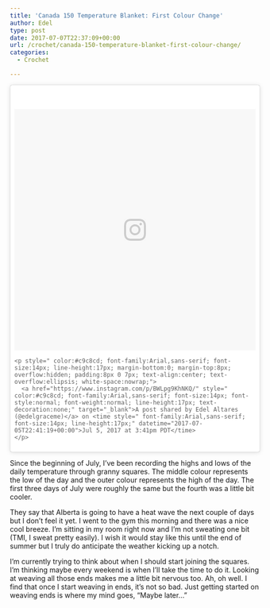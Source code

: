 ```yaml
---
title: 'Canada 150 Temperature Blanket: First Colour Change'
author: Edel
type: post
date: 2017-07-07T22:37:09+00:00
url: /crochet/canada-150-temperature-blanket-first-colour-change/
categories:
  - Crochet

---
```

<blockquote class="instagram-media" data-instgrm-version="7" style=" background:#FFF; border:0; border-radius:3px; box-shadow:0 0 1px 0 rgba(0,0,0,0.5),0 1px 10px 0 rgba(0,0,0,0.15); margin: 1px; max-width:658px; padding:0; width:99.375%; width:-webkit-calc(100% - 2px); width:calc(100% - 2px);">
  <div style="padding:8px;">
    <div style=" background:#F8F8F8; line-height:0; margin-top:40px; padding:50.0% 0; text-align:center; width:100%;">
      <div style=" background:url(data:image/png;base64,iVBORw0KGgoAAAANSUhEUgAAACwAAAAsCAMAAAApWqozAAAABGdBTUEAALGPC/xhBQAAAAFzUkdCAK7OHOkAAAAMUExURczMzPf399fX1+bm5mzY9AMAAADiSURBVDjLvZXbEsMgCES5/P8/t9FuRVCRmU73JWlzosgSIIZURCjo/ad+EQJJB4Hv8BFt+IDpQoCx1wjOSBFhh2XssxEIYn3ulI/6MNReE07UIWJEv8UEOWDS88LY97kqyTliJKKtuYBbruAyVh5wOHiXmpi5we58Ek028czwyuQdLKPG1Bkb4NnM+VeAnfHqn1k4+GPT6uGQcvu2h2OVuIf/gWUFyy8OWEpdyZSa3aVCqpVoVvzZZ2VTnn2wU8qzVjDDetO90GSy9mVLqtgYSy231MxrY6I2gGqjrTY0L8fxCxfCBbhWrsYYAAAAAElFTkSuQmCC); display:block; height:44px; margin:0 auto -44px; position:relative; top:-22px; width:44px;">
      </div>
    </div>
    
    <p style=" color:#c9c8cd; font-family:Arial,sans-serif; font-size:14px; line-height:17px; margin-bottom:0; margin-top:8px; overflow:hidden; padding:8px 0 7px; text-align:center; text-overflow:ellipsis; white-space:nowrap;">
      <a href="https://www.instagram.com/p/BWLpg9KhNKQ/" style=" color:#c9c8cd; font-family:Arial,sans-serif; font-size:14px; font-style:normal; font-weight:normal; line-height:17px; text-decoration:none;" target="_blank">A post shared by Edel Altares (@edelgraceme)</a> on <time style=" font-family:Arial,sans-serif; font-size:14px; line-height:17px;" datetime="2017-07-05T22:41:19+00:00">Jul 5, 2017 at 3:41pm PDT</time>
    </p>
  </div>
</blockquote>



Since the beginning of July, I&#8217;ve been recording the highs and lows of the daily temperature through granny squares. The middle colour represents the low of the day and the outer colour represents the high of the day. The first three days of July were roughly the same but the fourth was a little bit cooler.

They say that Alberta is going to have a heat wave the next couple of days but I don&#8217;t feel it yet. I went to the gym this morning and there was a nice cool breeze. I&#8217;m sitting in my room right now and I&#8217;m not sweating one bit (TMI, I sweat pretty easily). I wish it would stay like this until the end of summer but I truly do anticipate the weather kicking up a notch.

I&#8217;m currently trying to think about when I should start joining the squares. I&#8217;m thinking maybe every weekend is when I&#8217;ll take the time to do it. Looking at weaving all those ends makes me a little bit nervous too. Ah, oh well. I find that once I start weaving in ends, it&#8217;s not so bad. Just getting started on weaving ends is where my mind goes, &#8220;Maybe later&#8230;&#8221;